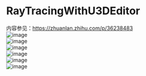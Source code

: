 # RayTracingWithU3DEditor

内容参见：https://zhuanlan.zhihu.com/p/36238483
<br>
![image](https://github.com/noobdawn/RayTracingWithU3DEditor/blob/master/1.png)
<br>
![image](https://github.com/noobdawn/RayTracingWithU3DEditor/blob/master/2.png)
<br>
![image](https://github.com/noobdawn/RayTracingWithU3DEditor/blob/master/3.png)
<br>
![image](https://github.com/noobdawn/RayTracingWithU3DEditor/blob/master/4.png)
<br>
![image](https://github.com/noobdawn/RayTracingWithU3DEditor/blob/master/5.png)
<br>
![image](https://github.com/noobdawn/RayTracingWithU3DEditor/blob/master/6.png)
